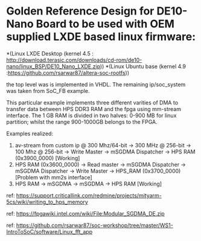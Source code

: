 # Golden Reference Design for DE10-Nano Board to be used with OEM supplied LXDE based linux firmware: 
*(Linux LXDE Desktop (kernel 4.5 : http://download.terasic.com/downloads/cd-rom/de10-nano/linux_BSP/DE10_Nano_LXDE.zip))
*(Linux Ubuntu base (kernel 4.9 :https://github.com/rsarwar87/altera-soc-rootfs))

the top level was is implemented in VHDL. The remaining ip/soc_system was taken from SoC_FB example.

This particular example implements three different varities of DMA to transfer data  between HPS DDR3 RAM and the fpga using mm-stream interface.
The 1 GB RAM is divided in two halves: 0-900 MB for linux partition; whilst the range 900-1000GB belongs to the FPGA.

Examples realized:
1. av-stream from custom ip @ 300 Mhz/64-bit -> 300 MHz @ 256-bit -> 100 Mhz @ 256-bit -> Write Master -> mSGDMA Dispatcher -> HPS RAM (0x3900_0000) [Working]
2. HPS RAM (0x3600_0000) -> Read master -> mSGDMA Dispatcher -> mSGDMA Dispatcher -> Write Master -> HPS_RAM (0x3700_0000) [Problem with mm2s interface]
3. HPS RAM -> mSGDMA -> mSGDMA -> HPS RAM [Working]

ref: https://support.criticallink.com/redmine/projects/mityarm-5cs/wiki/writing_to_hps_memory

ref: https://fpgawiki.intel.com/wiki/File:Modular_SGDMA_DE.zip

ref: https://github.com/rsarwar87/soc-workshop/tree/master/WS1-IntroToSoC/software/Linux_fft_app
